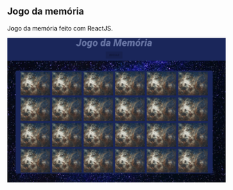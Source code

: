 ## Jogo da memória

Jogo da memória feito com ReactJS.

<p align="center">
  <img alt="Jogo da memória" src="./public/img/memoCap.png" />
</p>
